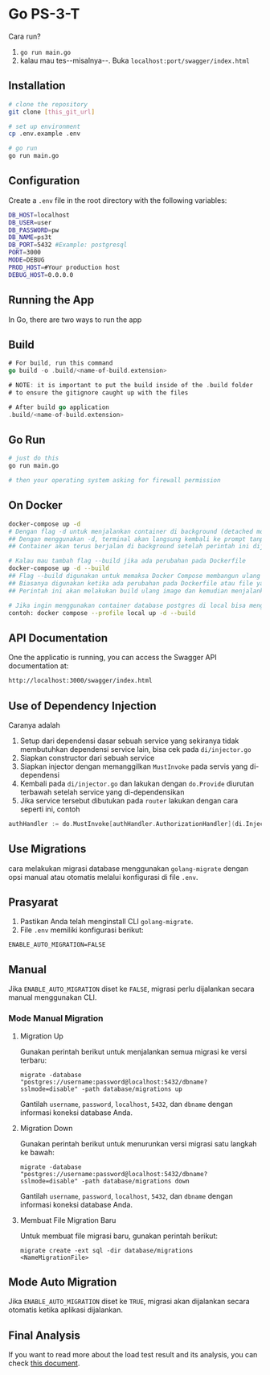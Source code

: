 # Go PS-3-T

Cara run?

1. `go run main.go`
2. kalau mau tes--misalnya--. Buka `localhost:port/swagger/index.html`

## Installation

```bash
# clone the repository
git clone [this_git_url]

# set up environment
cp .env.example .env

# go run
go run main.go
```

## Configuration

Create a `.env` file in the root directory with the following variables:

```bash
DB_HOST=localhost
DB_USER=user
DB_PASSWORD=pw
DB_NAME=ps3t
DB_PORT=5432 #Example: postgresql
PORT=3000
MODE=DEBUG
PROD_HOST=#Your production host
DEBUG_HOST=0.0.0.0
```

## Running the App

In Go, there are two ways to run the app

## Build

```go
# For build, run this command
go build -o .build/<name-of-build.extension>

# NOTE: it is important to put the build inside of the .build folder
# to ensure the gitignore caught up with the files

# After build go application
.build/<name-of-build.extension>
```

## Go Run

```bash
# just do this
go run main.go

# then your operating system asking for firewall permission
```

## On Docker

```bash
docker-compose up -d
# Dengan flag -d untuk menjalankan container di background (detached mode).
## Dengan menggunakan -d, terminal akan langsung kembali ke prompt tanpa menampilkan log container di terminal.
## Container akan terus berjalan di background setelah perintah ini dijalankan.

# Kalau mau tambah flag --build jika ada perubahan pada Dockerfile
docker-compose up -d --build
## Flag --build digunakan untuk memaksa Docker Compose membangun ulang image sebelum menjalankan container.
## Biasanya digunakan ketika ada perubahan pada Dockerfile atau file yang terkait dengan image.
## Perintah ini akan melakukan build ulang image dan kemudian menjalankan container di background.

# Jika ingin menggunakan container database postgres di local bisa menggunakan argument berikut: --profile local
contoh: docker compose --profile local up -d --build
```

## API Documentation

One the applicatio is running, you can access the Swagger API documentation at:

```bash
http://localhost:3000/swagger/index.html
```

## Use of Dependency Injection

Caranya adalah

1. Setup dari dependensi dasar sebuah service yang sekiranya tidak membutuhkan dependensi service lain, bisa cek pada `di/injector.go`
2. Siapkan constructor dari sebuah service
3. Siapkan injector dengan memanggilkan `MustInvoke` pada servis yang di-dependensi
4. Kembali pada `di/injector.go` dan lakukan dengan `do.Provide` diurutan terbawah setelah service yang di-dependensikan
5. Jika service tersebut dibutukan pada `router` lakukan dengan cara seperti ini, contoh 

```go
authHandler := do.MustInvoke[authHandler.AuthorizationHandler](di.Injector)
```

## Use Migrations

cara melakukan migrasi database menggunakan `golang-migrate` dengan opsi manual atau otomatis melalui konfigurasi di file `.env`.

## Prasyarat

1. Pastikan Anda telah menginstall CLI `golang-migrate`.
2. File `.env` memiliki konfigurasi berikut:

```shell
ENABLE_AUTO_MIGRATION=FALSE
```

## Manual

Jika `ENABLE_AUTO_MIGRATION` diset ke `FALSE`, migrasi perlu dijalankan secara manual menggunakan CLI.

### Mode Manual Migration

1. Migration Up

    Gunakan perintah berikut untuk menjalankan semua migrasi ke versi terbaru:

    ```shell
    migrate -database "postgres://username:password@localhost:5432/dbname?sslmode=disable" -path database/migrations up
    ```

    Gantilah `username`, `password`, `localhost`, `5432`, dan `dbname` dengan informasi koneksi database Anda.

2. Migration Down

    Gunakan perintah berikut untuk menurunkan versi migrasi satu langkah ke bawah:

    ```shell
    migrate -database "postgres://username:password@localhost:5432/dbname?sslmode=disable" -path database/migrations down
    ```

    Gantilah `username`, `password`, `localhost`, `5432`, dan `dbname` dengan informasi koneksi database Anda.

3. Membuat File Migration Baru

    Untuk membuat file migrasi baru, gunakan perintah berikut:

    ```shell
    migrate create -ext sql -dir database/migrations <NameMigrationFile>   
    ```

## Mode Auto Migration

Jika `ENABLE_AUTO_MIGRATION` diset ke `TRUE`, migrasi akan dijalankan secara otomatis ketika aplikasi dijalankan.

## Final Analysis

If you want to read more about the load test result and its analysis, you can check [this document](analysis.md).